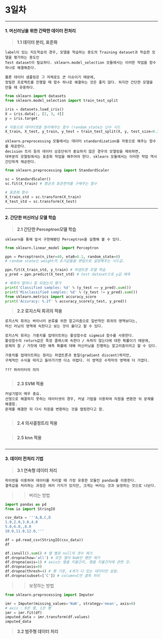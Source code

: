 # 3일차 


-----------------------


#### **1. 머신러닝을 위한 간략한 데이터 전처리**


> **1.1 데이터 분리, 표준화**

```
label이 있는 지도학습의 경우, 모델을 학습하는 용도의 Training dataset과 학습한 모델을 평가하는 용도인
Test dataset이 필요하다. sklearn.model_selection 모듈에서는 이러한 작업을 함수 하나로 해결해준다.

물론 데이터 샘플링은 그 자체로도 큰 이슈이기 때문에, 
정밀한 프로젝트를 진행할 때 함수 하나로 해결하는 것은 좋지 않다. 하지만 간단한 모델을 만들 때 유용하다.
```

```python
from sklearn import datasets
from sklearn.model_selection import train_test_split

iris = datasets.load_iris()
X = iris.data[:, [2, 3, 4]]
y = iris.target

# 자동으로 데이터셋을 분리해주는 함수 (random_state는 난수 시드
X_train, X_test, y_train, y_test = train_test_split(X, y, test_size=0.3, random_state=0)
```

```
sklearn.preprocessing 모듈에서는 데이터 standardization을 자동으로 해주는 함수를 제공한다.
decision 트리 등의 데이터 상호단위가 중요하지 않은 경우의 모델링을 제외하면, 
대부분의 모델링에서는 표준화 작업을 해주어야 한다. sklearn 모듈에서는 이러한 작업 역시 간단하게 제공한다.
```

```python
from sklearn.preprocessing import StandardScaler

sc = StandardScaler()
sc.fit(X_train) # 평균과 표준편차를 구해주는 함수

# 표준화 함수
X_train_std = sc.transform(X_train)
X_test_std = sc.transform(X_test)
```

-----------------------


#### **2. 간단한 머신러닝 모델 학습**



> **2.1 간단한 Perceptron모델 학습**

```
sklearn을 통해 앞서 구현해봤던 Perceptron을 실행해 볼 수 있다.
```

```python
from sklearn.linear_model import Perceptron

ppn = Perceptron(n_iter=40, eta0=0.1, random_state=0)
# random state는 weight의 초기값들을 랜덤으로 설정해주는 시드값.

ppn.fit(X_train_std, y_train) # 퍼셉트론 모델 학습
y_pred = ppn.predict(X_test_std) # test dataset으로 y값 예측

# 예측이 얼마나 잘 되었는지 평가
print('Classified samples: %d' % (y_test == y_pred).sum())
print('Misclassified samples: %d' % (y_test != y_pred).sum())
from sklearn.metrics import accuracy_score
print('Accuracy: %.2f' % accuracy_score(y_test, y_pred))
```

> **2.2 로지스틱 회귀의 적용**

```
로지스틱 회귀는 바이너리 분류를 위한 알고리즘으로 일반적인 회귀의 영역보다는, 
머신 러닝의 영역에 속한다고 보는 것이 옳다고 할 수 있다.

로지스틱 회귀는 가중치를 업데이트하는 활성함수로 sigmoid 함수를 사용한다.
활성함수의 return값은 특정 클래스에 속한다 / 속하지 않는다에 대한 확률이기 때문에,
문제의 참 / 거짓에 대한 예측 확률에 대해 머신러닝을 진행하는 알고리즘이라고 할 수 있다.

가중치를 업데이트하는 원리는 퍼셉트론과 동일(gradient discent)하지만, 
구체적인 수식을 따지고 들어가기엔 다소 어렵다. 이 영역은 수학자의 영역에 더 가깝다.

??? 파라미터의 의미
```

```python
```

> **2.3 SVM 적용**

```
커널기법이 매우 중요.
선형으로 해결하지 못하는 데이터셋의 경우, 커널 기법을 이용하여 차원을 변환한 뒤 문제를 해결함.
문제를 해결한 뒤 다시 차원을 변환하는 것을 맵핑한다고 함.
```

```python
```

> **2.4 의사결정트리 적용**


```python
```

> **2.5 knn 적용**


```python
```


-----------------------


#### **3. 데이터 전처리 기법**


> **3.1 연속형 데이터 처리**

```
파이썬을 이용하여 데이터를 처리할 때 가장 유용한 모듈인 pandas를 이용한다.
결측값을 처리하는 과정은 여러 가지가 있지만, 크게는 버리는 것과 보정하는 것으로 나뉜다.
```

>> 버리는 방법
```python
import pandas as pd
from io import StringIO

csv_data = '''A,B,C,D
1.0,2.0,3.0,4.0
5.0,6.0,,8.0
10.0,11.0,12.0,'''

df = pd.read_csv(StringIO(csv_data))
df

df.isnull().sum() # 열 별로 null의 갯수 체크
df.dropna(how='all') # 모든 열이 NaN인 행만 제거
df.dropna(axis=1) # axis는 열을 지울건지, 행을 지울건지에 관한 것.
df.dropna(axis=0)
df.dropna(thresh=4) # 행 기준, 4개가 다 있는 데이터만 살림.
df.dropna(subset=['C']) # column=C만 결측 처리
```

>> 보정하는 방법
```python
from sklearn.preprocessing import Imputer

imr = Imputer(missing_values='NaN', strategy='mean', axis=0) 
# axis : 0은 열, 1은 행
imr = imr.fit(df)
imputed_data = imr.transform(df.values)
imputed_data
```

> **3.2 범주형 데이터 처리**

```python
```